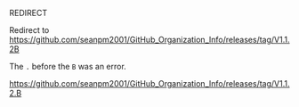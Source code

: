 REDIRECT 

Redirect to https://github.com/seanpm2001/GitHub_Organization_Info/releases/tag/V1.1.2B

The `.` before the `B` was an error.

https://github.com/seanpm2001/GitHub_Organization_Info/releases/tag/V1.1.2.B
